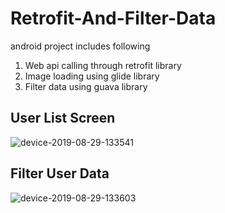 # Retrofit-And-Filter-Data
android project includes following 
1. Web api calling through retrofit library
2. Image loading using glide library
3. Filter data using guava library

## User List Screen

![device-2019-08-29-133541](https://user-images.githubusercontent.com/15336519/63922790-fc4cad00-ca62-11e9-8d97-3bcc1fc3c68d.png)


## Filter User Data

![device-2019-08-29-133603](https://user-images.githubusercontent.com/15336519/63922825-0d95b980-ca63-11e9-8f14-f8b49fcd320c.png)
